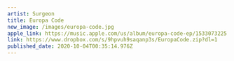 ```yaml
---
artist: Surgeon
title: Europa Code
new_image: /images/europa-code.jpg
apple_link: https://music.apple.com/us/album/europa-code-ep/1533073225
link: https://www.dropbox.com/s/9hpvuh9saqanp3s/EuropaCode.zip?dl=1
published_date: 2020-10-04T00:35:14.976Z
---
```

